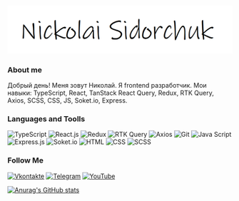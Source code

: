 ![Header](https://github.com/k0t1k777/k0t1k777/blob/main/assets/name.bmp)

### About me

Добрый день! 
Меня зовут Николай. Я frontend разработчик. Мои навыки: TypeScript, React, TanStack React Query, Redux, RTK Query, Axios, SCSS, CSS, JS, Soket.io, Express.

### Languages and Toolls

![TypeScript](https://img.shields.io/badge/-TypeScript-090909?style=for-the-badge&logo=TypeScript&logoColor=228B22)
![React.js](https://img.shields.io/badge/-React-090909?style=for-the-badge&logo=React&logoColor=FF0000)
![Redux](https://img.shields.io/badge/-Redux-090909?style=for-the-badge&logo=Redux&logoColor=8A2BE2)
![RTK Query](https://img.shields.io/badge/-RTK_Query-090909?style=for-the-badge&logo=RTK_Query&logoColor=8A2BE2)
![Axios](https://img.shields.io/badge/-Axios-090909?style=for-the-badge&logo=Axios&logoColor=8A2BE2)
![Git](https://img.shields.io/badge/-Git-090909?style=for-the-badge&logo=Git&logoColor=00FFFF)
![Java Script](https://img.shields.io/badge/-JavaScript-090909?style=for-the-badge&logo=JavaScript&logoColor=8A2BE2)
![Express.js](https://img.shields.io/badge/-Node-090909?style=for-the-badge&logo=Node.js&logoColor=008080)
![Soket.io](https://img.shields.io/badge/-Soket.io-090909?style=for-the-badge&logo=Soket.io&logoColor=FF0000)
![HTML](https://img.shields.io/badge/-HTML-090909?style=for-the-badge&logo=HTML&logoColor=8A2BE2)
![CSS](https://img.shields.io/badge/-CSS-090909?style=for-the-badge&logo=Css&logoColor=8A2BE2)
![SCSS](https://img.shields.io/badge/-SCSS-090909?style=for-the-badge&logo=Css&logoColor=8A2BE2)

### Follow Me
[![Vkontakte](https://img.shields.io/badge/-Vkontakte-090909?style=for-the-badge&logo=Vk&logoColor=1E90FF)](https://vk.com/nickolai_s)
[![Telegram](https://img.shields.io/badge/-Telegram-090909?style=for-the-badge&logo=Telegram&logoColor=4682B4)](https://t.me/ni_kolyaus)
[![YouTube](https://img.shields.io/badge/-YouTube-090908?style=for-the-badge&logo=YouTube&logoColor=B22222)](https://www.youtube.com/@DRONE_SILVER_HAND)

[![Anurag's GitHub stats](https://github-readme-stats.vercel.app/api?username=k0t1k777&show_icons=true&theme=dark)](https://github.com/k0t1k777/github-readme-stats)
